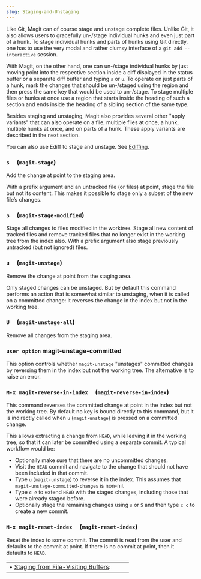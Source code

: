 ```yaml
---
slug: Staging-and-Unstaging
---
```


Like Git, Magit can of course stage and unstage complete files. Unlike Git, it also allows users to gracefully un-/stage individual hunks and even just part of a hunk. To stage individual hunks and parts of hunks using Git directly, one has to use the very modal and rather clumsy interface of a `git add --interactive` session.

With Magit, on the other hand, one can un-/stage individual hunks by just moving point into the respective section inside a diff displayed in the status buffer or a separate diff buffer and typing `s` or `u`. To operate on just parts of a hunk, mark the changes that should be un-/staged using the region and then press the same key that would be used to un-/stage. To stage multiple files or hunks at once use a region that starts inside the heading of such a section and ends inside the heading of a sibling section of the same type.

Besides staging and unstaging, Magit also provides several other "apply variants" that can also operate on a file, multiple files at once, a hunk, multiple hunks at once, and on parts of a hunk. These apply variants are described in the next section.

You can also use Ediff to stage and unstage. See [Ediffing](/docs/magit/Ediffing).

### `s`     (`magit-stage`)

Add the change at point to the staging area.

With a prefix argument and an untracked file (or files) at point, stage the file but not its content. This makes it possible to stage only a subset of the new file’s changes.

### `S`     (`magit-stage-modified`)

Stage all changes to files modified in the worktree. Stage all new content of tracked files and remove tracked files that no longer exist in the working tree from the index also. With a prefix argument also stage previously untracked (but not ignored) files.

### `u`     (`magit-unstage`)

Remove the change at point from the staging area.

Only staged changes can be unstaged. But by default this command performs an action that is somewhat similar to unstaging, when it is called on a committed change: it reverses the change in the index but not in the working tree.

### `U`     (`magit-unstage-all`)

Remove all changes from the staging area.

### <span className="tag useroption">`user option`</span> **magit-unstage-committed**

This option controls whether `magit-unstage` "unstages" committed changes by reversing them in the index but not the working tree. The alternative is to raise an error.

### `M-x magit-reverse-in-index`     (`magit-reverse-in-index`)

This command reverses the committed change at point in the index but not the working tree. By default no key is bound directly to this command, but it is indirectly called when `u` (`magit-unstage`) is pressed on a committed change.

This allows extracting a change from `HEAD`, while leaving it in the working tree, so that it can later be committed using a separate commit. A typical workflow would be:

*   Optionally make sure that there are no uncommitted changes.
*   Visit the `HEAD` commit and navigate to the change that should not have been included in that commit.
*   Type `u` (`magit-unstage`) to reverse it in the index. This assumes that `magit-unstage-committed-changes` is non-nil.
*   Type `c e` to extend `HEAD` with the staged changes, including those that were already staged before.
*   Optionally stage the remaining changes using `s` or `S` and then type `c c` to create a new commit.

### `M-x magit-reset-index`     (`magit-reset-index`)

Reset the index to some commit. The commit is read from the user and defaults to the commit at point. If there is no commit at point, then it defaults to `HEAD`.

|                                                                                             |    |    |
| :------------------------------------------------------------------------------------------ | -- | :- |
| • [Staging from File-Visiting Buffers](/docs/magit/Staging-from-File_002dVisiting-Buffers): |    |    |
